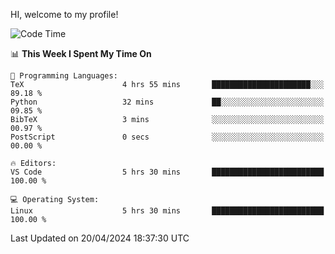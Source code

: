 HI, welcome to my profile!
<!--START_SECTION:waka-->
![Code Time](http://img.shields.io/badge/Code%20Time-1%2C853%20hrs%2028%20mins-blue)

📊 **This Week I Spent My Time On** 

```text
💬 Programming Languages: 
TeX                      4 hrs 55 mins       ██████████████████████░░░   89.18 % 
Python                   32 mins             ██░░░░░░░░░░░░░░░░░░░░░░░   09.85 % 
BibTeX                   3 mins              ░░░░░░░░░░░░░░░░░░░░░░░░░   00.97 % 
PostScript               0 secs              ░░░░░░░░░░░░░░░░░░░░░░░░░   00.00 % 

🔥 Editors: 
VS Code                  5 hrs 30 mins       █████████████████████████   100.00 % 

💻 Operating System: 
Linux                    5 hrs 30 mins       █████████████████████████   100.00 % 
```


 Last Updated on 20/04/2024 18:37:30 UTC
<!--END_SECTION:waka-->
